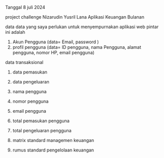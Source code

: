 Tanggal 8 juli 2024

project challenge Nizarudin Yusril Lana
Aplikasi Keuangan Bulanan 

data data yang saya perlukan untuk menyempurnakan
aplikasi web pintar ini adalah

1. Akun Pengguna (data= Email, password )
2. profil pengguna (data= ID pengguna, nama Pengguna, alamat pengguna, nomor HP, email pengguna)

data transaksional
1. data pemasukan
2. data pengeluaran



1. nama pengguna
2. nomor pengguna
3. email pengguna
4. total pemasukan pengguna
5. total pengeluaran pengguna
6. matrix standard managemen keuangan
7. rumus standard pengelolaan keuangan


